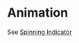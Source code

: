 # Animation

See [Spinning Indicator](../Controls/Spinning%20Busy%20Indicator.md)
<!--stackedit_data:
eyJoaXN0b3J5IjpbLTEwNTQ1MTQ4NjVdfQ==
-->